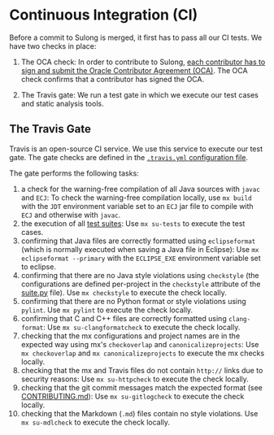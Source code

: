 # Continuous Integration (CI)

Before a commit to Sulong is merged, it first has to pass all our CI tests.
We have two checks in place:

1. The OCA check: In order to contribute to Sulong, [each contributor has
to sign and submit the Oracle Contributor Agreement (OCA)](CONTRIBUTING.md).
The OCA check confirms that a contributor has signed the OCA.

2. The Travis gate: We run a test gate in which we execute our test cases
and static analysis tools.

## The Travis Gate

Travis is an open-source CI service. We use this service to execute our
test gate. The gate checks are defined in the
[`.travis.yml` configuration file](/.travis.yml).

The gate performs the following tasks:

1. a check for the warning-free compilation of all Java sources with
   `javac` and `ECJ`: To check the warning-free compilation locally, use
   `mx build` with the `JDT` environment variable set to an `ECJ` jar
   file to compile with `ECJ` and otherwise with `javac`.
2. the execution of all [test suites](docs/TESTS.md): Use `mx su-tests` to
   execute the test cases.
3. confirming that Java files are correctly formatted using `eclipseformat`
   (which is normally executed when saving a Java file in Eclipse):
   Use `mx eclipseformat --primary` with the `ECLIPSE_EXE` environment
   variable set to eclipse.
4. confirming that there are no Java style violations using `checkstyle`
   (the configurations are defined per-project in the `checkstyle` attribute
   of the [suite.py](/mx.sulong/suite.py) file). Use `mx checkstyle` to
   execute the check locally.
5. confirming that there are no Python format or style violations using
   `pylint`. Use `mx pylint` to execute the check locally.
6. confirming that C and C++ files are correctly formatted using `clang-format`:
   Use `mx su-clangformatcheck` to execute the check locally.
7. checking that the mx configurations and project names are in the expected way
   using mx's `checkoverlap` and `canonicalizeprojects`: Use `mx checkoverlap`
   and `mx canonicalizeprojects` to execute the mx checks locally.
8. checking that the mx and Travis files do not contain `http://` links
   due to security reasons: Use `mx su-httpcheck` to execute the check locally.
9. checking that the git commit messages match the expected format (see
   [CONTRIBUTING.md](docs/CONTRIBUTING.md)): Use `mx su-gitlogcheck`
   to execute the check locally.
10. checking that the Markdown (`.md`) files contain no style violations.
   Use `mx su-mdlcheck` to execute the check locally.

